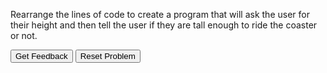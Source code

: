 
Rearrange the lines of code to create a program that will ask the user for their height and then tell the user if they are tall enough to ride the coaster or not. 

<div id="sortableTrash" class="sortable-code"></div> 
<div id="sortable" class="sortable-code"></div> 
<div style="clear:both;"></div> 
<p> 
    <input id="feedbackLink" value="Get Feedback" type="button" /> 
    <input id="newInstanceLink" value="Reset Problem" type="button" /> 
</p> 
<script type="text/javascript"> 
(function(){
  var initial = "height = float(input(&quot;Enter your height in inches: &quot;))\n" +
    "if height &lt; 52:\n" +
    "    print(&quot;Sorry, you&#039;re not tall enough yet. Come back next summer!&quot;)\n" +
    "else:\n" +
    "    print(&quot;Enjoy your ride!&quot;)\n" +
    "if height &gt; 52:#distractor\n" +
    "else height &lt; 52:#distractor";
  var parsonsPuzzle = new ParsonsWidget({
    "sortableId": "sortable",
    "max_wrong_lines": 10,
    "grader": ParsonsWidget._graders.LineBasedGrader,
    "exec_limit": 2500,
    "can_indent": true,
    "x_indent": 50,
    "lang": "en",
    "show_feedback": true,
    "trashId": "sortableTrash"
  });
  parsonsPuzzle.init(initial);
  parsonsPuzzle.shuffleLines();
  $("#newInstanceLink").click(function(event){ 
      event.preventDefault(); 
      parsonsPuzzle.shuffleLines(); 
  }); 
  $("#feedbackLink").click(function(event){ 
      event.preventDefault(); 
      parsonsPuzzle.getFeedback(); 
  }); 
})(); 
</script>
